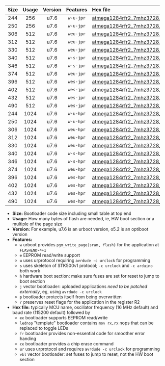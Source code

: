 |Size|Usage|Version|Features|Hex file|
|:-:|:-:|:-:|:-:|:--|
|244|256|u7.6|`w-u-jpr`|[atmega1284rfr2_7mhz3728_57600bps_ur_vbl.hex](https://raw.githubusercontent.com/stefanrueger/urboot/main/bootloaders/atmega1284rfr2/fcpu_7mhz3728/57600_bps/atmega1284rfr2_7mhz3728_57600bps_ur_vbl.hex)|
|250|256|u7.6|`w-u-jpr`|[atmega1284rfr2_7mhz3728_57600bps_lednop_ur_vbl.hex](https://raw.githubusercontent.com/stefanrueger/urboot/main/bootloaders/atmega1284rfr2/fcpu_7mhz3728/57600_bps/atmega1284rfr2_7mhz3728_57600bps_lednop_ur_vbl.hex)|
|306|512|u7.6|`weu-jpr`|[atmega1284rfr2_7mhz3728_57600bps_ee_ur_vbl.hex](https://raw.githubusercontent.com/stefanrueger/urboot/main/bootloaders/atmega1284rfr2/fcpu_7mhz3728/57600_bps/atmega1284rfr2_7mhz3728_57600bps_ee_ur_vbl.hex)|
|312|512|u7.6|`weu-jpr`|[atmega1284rfr2_7mhz3728_57600bps_ee_lednop_ur_vbl.hex](https://raw.githubusercontent.com/stefanrueger/urboot/main/bootloaders/atmega1284rfr2/fcpu_7mhz3728/57600_bps/atmega1284rfr2_7mhz3728_57600bps_ee_lednop_ur_vbl.hex)|
|330|512|u7.6|`weu-jpr`|[atmega1284rfr2_7mhz3728_57600bps_ee_lednop_fr_ur_vbl.hex](https://raw.githubusercontent.com/stefanrueger/urboot/main/bootloaders/atmega1284rfr2/fcpu_7mhz3728/57600_bps/atmega1284rfr2_7mhz3728_57600bps_ee_lednop_fr_ur_vbl.hex)|
|340|512|u7.6|`w-s-jpr`|[atmega1284rfr2_7mhz3728_57600bps_vbl.hex](https://raw.githubusercontent.com/stefanrueger/urboot/main/bootloaders/atmega1284rfr2/fcpu_7mhz3728/57600_bps/atmega1284rfr2_7mhz3728_57600bps_vbl.hex)|
|346|512|u7.6|`w-s-jpr`|[atmega1284rfr2_7mhz3728_57600bps_lednop_vbl.hex](https://raw.githubusercontent.com/stefanrueger/urboot/main/bootloaders/atmega1284rfr2/fcpu_7mhz3728/57600_bps/atmega1284rfr2_7mhz3728_57600bps_lednop_vbl.hex)|
|374|512|u7.6|`weu-jpr`|[atmega1284rfr2_7mhz3728_57600bps_ee_lednop_fr_ce_ur_vbl.hex](https://raw.githubusercontent.com/stefanrueger/urboot/main/bootloaders/atmega1284rfr2/fcpu_7mhz3728/57600_bps/atmega1284rfr2_7mhz3728_57600bps_ee_lednop_fr_ce_ur_vbl.hex)|
|396|512|u7.6|`wes-jpr`|[atmega1284rfr2_7mhz3728_57600bps_ee_vbl.hex](https://raw.githubusercontent.com/stefanrueger/urboot/main/bootloaders/atmega1284rfr2/fcpu_7mhz3728/57600_bps/atmega1284rfr2_7mhz3728_57600bps_ee_vbl.hex)|
|402|512|u7.6|`wes-jpr`|[atmega1284rfr2_7mhz3728_57600bps_ee_lednop_vbl.hex](https://raw.githubusercontent.com/stefanrueger/urboot/main/bootloaders/atmega1284rfr2/fcpu_7mhz3728/57600_bps/atmega1284rfr2_7mhz3728_57600bps_ee_lednop_vbl.hex)|
|432|512|u7.6|`wes-jpr`|[atmega1284rfr2_7mhz3728_57600bps_ee_lednop_fr_vbl.hex](https://raw.githubusercontent.com/stefanrueger/urboot/main/bootloaders/atmega1284rfr2/fcpu_7mhz3728/57600_bps/atmega1284rfr2_7mhz3728_57600bps_ee_lednop_fr_vbl.hex)|
|490|512|u7.6|`wes-jpr`|[atmega1284rfr2_7mhz3728_57600bps_ee_lednop_fr_ce_vbl.hex](https://raw.githubusercontent.com/stefanrueger/urboot/main/bootloaders/atmega1284rfr2/fcpu_7mhz3728/57600_bps/atmega1284rfr2_7mhz3728_57600bps_ee_lednop_fr_ce_vbl.hex)|
|244|1024|u7.6|`w-u-hpr`|[atmega1284rfr2_7mhz3728_57600bps_ur.hex](https://raw.githubusercontent.com/stefanrueger/urboot/main/bootloaders/atmega1284rfr2/fcpu_7mhz3728/57600_bps/atmega1284rfr2_7mhz3728_57600bps_ur.hex)|
|250|1024|u7.6|`w-u-hpr`|[atmega1284rfr2_7mhz3728_57600bps_lednop_ur.hex](https://raw.githubusercontent.com/stefanrueger/urboot/main/bootloaders/atmega1284rfr2/fcpu_7mhz3728/57600_bps/atmega1284rfr2_7mhz3728_57600bps_lednop_ur.hex)|
|306|1024|u7.6|`weu-hpr`|[atmega1284rfr2_7mhz3728_57600bps_ee_ur.hex](https://raw.githubusercontent.com/stefanrueger/urboot/main/bootloaders/atmega1284rfr2/fcpu_7mhz3728/57600_bps/atmega1284rfr2_7mhz3728_57600bps_ee_ur.hex)|
|312|1024|u7.6|`weu-hpr`|[atmega1284rfr2_7mhz3728_57600bps_ee_lednop_ur.hex](https://raw.githubusercontent.com/stefanrueger/urboot/main/bootloaders/atmega1284rfr2/fcpu_7mhz3728/57600_bps/atmega1284rfr2_7mhz3728_57600bps_ee_lednop_ur.hex)|
|330|1024|u7.6|`weu-hpr`|[atmega1284rfr2_7mhz3728_57600bps_ee_lednop_fr_ur.hex](https://raw.githubusercontent.com/stefanrueger/urboot/main/bootloaders/atmega1284rfr2/fcpu_7mhz3728/57600_bps/atmega1284rfr2_7mhz3728_57600bps_ee_lednop_fr_ur.hex)|
|340|1024|u7.6|`w-s-hpr`|[atmega1284rfr2_7mhz3728_57600bps.hex](https://raw.githubusercontent.com/stefanrueger/urboot/main/bootloaders/atmega1284rfr2/fcpu_7mhz3728/57600_bps/atmega1284rfr2_7mhz3728_57600bps.hex)|
|346|1024|u7.6|`w-s-hpr`|[atmega1284rfr2_7mhz3728_57600bps_lednop.hex](https://raw.githubusercontent.com/stefanrueger/urboot/main/bootloaders/atmega1284rfr2/fcpu_7mhz3728/57600_bps/atmega1284rfr2_7mhz3728_57600bps_lednop.hex)|
|374|1024|u7.6|`weu-hpr`|[atmega1284rfr2_7mhz3728_57600bps_ee_lednop_fr_ce_ur.hex](https://raw.githubusercontent.com/stefanrueger/urboot/main/bootloaders/atmega1284rfr2/fcpu_7mhz3728/57600_bps/atmega1284rfr2_7mhz3728_57600bps_ee_lednop_fr_ce_ur.hex)|
|396|1024|u7.6|`wes-hpr`|[atmega1284rfr2_7mhz3728_57600bps_ee.hex](https://raw.githubusercontent.com/stefanrueger/urboot/main/bootloaders/atmega1284rfr2/fcpu_7mhz3728/57600_bps/atmega1284rfr2_7mhz3728_57600bps_ee.hex)|
|402|1024|u7.6|`wes-hpr`|[atmega1284rfr2_7mhz3728_57600bps_ee_lednop.hex](https://raw.githubusercontent.com/stefanrueger/urboot/main/bootloaders/atmega1284rfr2/fcpu_7mhz3728/57600_bps/atmega1284rfr2_7mhz3728_57600bps_ee_lednop.hex)|
|432|1024|u7.6|`wes-hpr`|[atmega1284rfr2_7mhz3728_57600bps_ee_lednop_fr.hex](https://raw.githubusercontent.com/stefanrueger/urboot/main/bootloaders/atmega1284rfr2/fcpu_7mhz3728/57600_bps/atmega1284rfr2_7mhz3728_57600bps_ee_lednop_fr.hex)|
|490|1024|u7.6|`wes-hpr`|[atmega1284rfr2_7mhz3728_57600bps_ee_lednop_fr_ce.hex](https://raw.githubusercontent.com/stefanrueger/urboot/main/bootloaders/atmega1284rfr2/fcpu_7mhz3728/57600_bps/atmega1284rfr2_7mhz3728_57600bps_ee_lednop_fr_ce.hex)|

- **Size:** Bootloader code size including small table at top end
- **Usage:** How many bytes of flash are needed, ie, HW boot section or a multiple of the page size
- **Version:** For example, u7.6 is an urboot version, o5.2 is an optiboot version
- **Features:**
  + `w` urboot provides `pgm_write_page(sram, flash)` for the application at `FLASHEND-4+1`
  + `e` EEPROM read/write support
  + `u` uses urprotocol requiring `avrdude -c urclock` for programming
  + `s` uses skeleton of STK500v1 protocol; `-c urclock` and `-c arduino` both work
  + `h` hardware boot section: make sure fuses are set for reset to jump to boot section
  + `j` vector bootloader: uploaded applications *need to be patched externally*, eg, using `avrdude -c urclock`
  + `p` bootloader protects itself from being overwritten
  + `r` preserves reset flags for the application in the register R2
- **Hex file:** typically MCU name, oscillator frequency (16 MHz default) and baud rate (115200 default) followed by
  + `ee` bootloader supports EEPROM read/write
  + `lednop` "template" bootloader contains `mov rx,rx` nops that can be replaced to toggle LEDs
  + `fr` bootloader provides non-essential code for smoother error handing
  + `ce` bootloader provides a chip erase command
  + `ur` uses urprotocol and requires `avrdude -c urclock` for programming
  + `vbl` vector bootloader: set fuses to jump to reset, not the HW boot section
